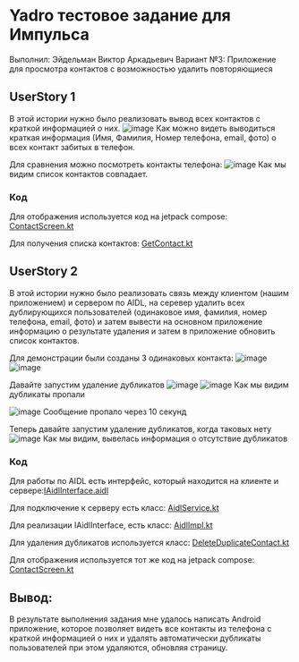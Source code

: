 # Yadro тестовое задание для Импульса

Выполнил: Эйдельман Виктор Аркадьевич
Вариант №3: Приложение для просмотра контактов с возможностью удалить повторяющиеся


## UserStory 1

В этой истории нужно было реализовать вывод всех контактов с краткой информацией о них.
![image](https://github.com/user-attachments/assets/deeeecac-aeae-491d-8104-27a4345d7eae)
Как можно видеть выводиться краткая информация (Имя, Фамилия, Номер телефона, email, фото) о всех контакт забитых в телефон.

Для сравнения можно посмотреть контакты телефона:
![image](https://github.com/user-attachments/assets/b92c2c99-5eb2-4134-91a1-af0203981d38)
Как мы видим список контактов совпадает.

### Код

Для отображения используется код на jetpack compose: [ContactScreen.kt](https://github.com/VictorEydelman/Yadro_test/blob/master/Yadro_test/app/src/main/java/mad/project/yadro_test/ContactScreen.kt)

Для получения списка контактов: [GetContact.kt](https://github.com/VictorEydelman/Yadro_test/blob/master/Yadro_test/app/src/main/java/mad/project/yadro_test/GetContact.kt)

## UserStory 2

В этой истории нужно было реализовать связь между клиентом (нашим приложением) и сервером по AIDL, на серевер удалить всех дублирующихся пользователей (одинаковое имя, фамилия, номер телефона, email, фото)
и затем вывести на основном приложение информацию о результате удаления и затем в приложение обновить список контактов.

Для демонстрации были созданы 3 одинаковых контакта:
![image](https://github.com/user-attachments/assets/e938e8b7-09f3-4ebf-ac4e-f4b74a5ff53b)
![image](https://github.com/user-attachments/assets/c19e6a08-fc8d-40a3-a7d5-f5a17cc2bfb8)

Давайте запустим удаление дубликатов
![image](https://github.com/user-attachments/assets/d63835b3-f16f-4ed0-a0c5-0092f7a2e6ad)
![image](https://github.com/user-attachments/assets/d4f33975-cdbb-4762-89fe-d0de58bf6d92)
Как мы видим дубликаты пропали

![image](https://github.com/user-attachments/assets/672a8ba5-7c30-4681-925d-40444bdbf9d1)
Сообщение пропало через 10 секунд

Теперь давайте запустим удаление дубликатов, когда таковых нету
![image](https://github.com/user-attachments/assets/42758258-6b9b-4f2a-9e38-568168d7d501)
Как мы видим, вывелась информация о отсутствие дубликатов

### Код

Для работы по AIDL есть интерфейс, который находится на клиенте и сервере:[IAidlInterface.aidl](https://github.com/VictorEydelman/Yadro_test/blob/master/AidlService/app/src/main/aidl/mad/project/aidlservice/IAidlInterface.aidl)

Для подключение к серверу есть класс: [AidlService.kt](https://github.com/VictorEydelman/Yadro_test/blob/master/AidlService/app/src/main/java/mad/project/aidlservice/AidlService.kt)

Для реализации IAidlInterface, есть класс: [AidlImpl.kt](https://github.com/VictorEydelman/Yadro_test/blob/master/AidlService/app/src/main/java/mad/project/aidlservice/AidlImpl.kt)

Для удаления дубликатов используется класс: [DeleteDuplicateContact.kt](https://github.com/VictorEydelman/Yadro_test/blob/master/AidlService/app/src/main/java/mad/project/aidlservice/DeleteDuplicateContact.kt)

Для отображения используется тот же код на jetpack compose: [ContactScreen.kt](https://github.com/VictorEydelman/Yadro_test/blob/master/Yadro_test/app/src/main/java/mad/project/yadro_test/ContactScreen.kt)

## Вывод:
В результате выполнения задания мне удалось написать Android приложение, которое позволяет видеть все контакты из телефона с краткой информацией о них и удалять автоматически дубликаты пользователей при этом удаляются, обновляя страницу.
